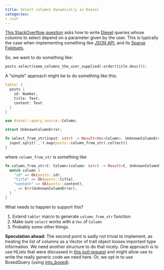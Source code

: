 ```yaml
---
title: Select columns dynamically in Diesel
categories:
- rust
---
```

[This StackOverflow question][so]
asks how to write [Diesel] queries
whose columns to select depend on a parameter
given by the user.
This is typically the case when implementing something like [JSON API], and its [Sparse Fieldsets].

[so]: http://stackoverflow.com/q/42557528/1254484
[Diesel]: http://diesel.rs
[JSON API]: http://jsonapi.org
[Sparse Fieldsets]: http://jsonapi.org/format/#fetching-sparse-fieldsets

So, we want to do something like:

```rust
posts.select(some_columns_the_user_supplied).order(title.desc());
```

A "simple" approach might be to do something like this:

```rust
table! {
  posts {
    id: Number,
    title: Text,
    content: Text
  }
}

use diesel::query_source::Column;

struct UnknownColumnError;

fn select_from_str(input: &str) -> Result<Vec<Column>, UnknownColumnError> {
  input.split(',').map(posts::column_from_str).collect()
}
```

where `column_from_str` is something like

```rust
fn column_from_str<C: Column>(column: &str) -> Result<C, UnknownColumnError> {
  match column {
    "id" => Ok(posts::id),
    "title" => Ok(posts::title),
    "content" => Ok(posts::content),
    _ => Err(UnknownColumnError),
  }
}
```

What needs to happen to support this?

1. Extend `table!` macro to generate `column_from_str` function
2. Make sure `select` works with a `Vec` of `Column`
3. Probably some other things.

**Speculation ahead:**
The second point is sadly not trivial to implement,
as treating the list of columns as a Vector of trait object looses important type information.
We need another structure to do that nicely.
One approach is to use HLists
that were discussed in [this pull request][hlists-pr]
and might allow use to write the really generic code we need here.
Or, we opt in to use BoxedQuery (using [into_boxed][BoxedDsl]).

[hlists-pr]: https://github.com/diesel-rs/diesel/pull/747
[BoxedDsl]: http://docs.diesel.rs/diesel/prelude/trait.BoxedDsl.html
